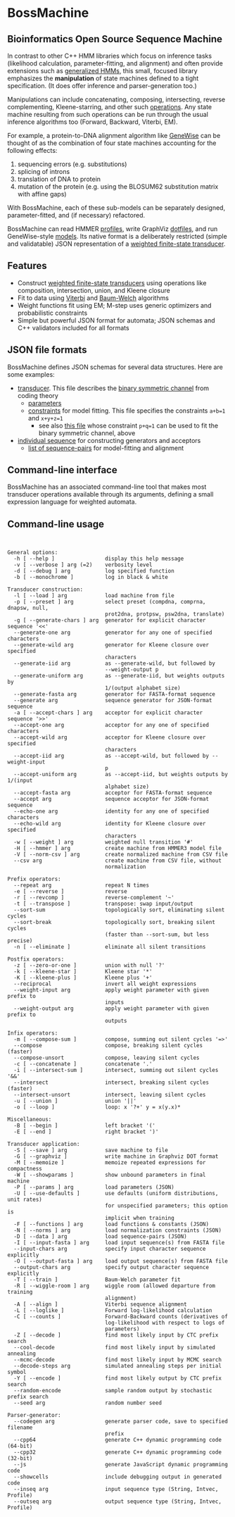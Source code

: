 # BossMachine

## Bioinformatics Open Source Sequence Machine

In contrast to other C++ HMM libraries
which focus on inference tasks (likelihood calculation, parameter-fitting, and alignment)
and often provide extensions such as [generalized HMMs](https://www.ncbi.nlm.nih.gov/pubmed/8877513),
this small, focused library emphasizes the **manipulation** of state machines defined to a tight specification.
(It does offer inference and parser-generation too.)

Manipulations can include concatenating, composing, intersecting, reverse complementing, Kleene-starring, and other such [operations](https://en.wikipedia.org/wiki/Finite-state_transducer).
Any state machine resulting from such operations can be run through the usual inference algorithms too (Forward, Backward, Viterbi, EM).

For example, a protein-to-DNA alignment algorithm like [GeneWise](https://www.ncbi.nlm.nih.gov/pmc/articles/PMC479130/)
can be thought of as the combination of four state machines accounting for the following effects:

1. sequencing errors (e.g. substitutions)
2. splicing of introns
3. translation of DNA to protein
4. mutation of the protein (e.g. using the BLOSUM62 substitution matrix with affine gaps)

With BossMachine, each of these sub-models can be separately designed, parameter-fitted, and (if necessary) refactored.

BossMachine can read HMMER [profiles](http://hmmer.org/),
write GraphViz [dotfiles](https://www.graphviz.org/doc/info/lang.html), 
and run GeneWise-style [models](https://www.ncbi.nlm.nih.gov/pmc/articles/PMC479130/).
Its native format is a deliberately restricted (simple and validatable)
JSON representation of a [weighted finite-state transducer](https://en.wikipedia.org/wiki/Finite-state_transducer).

## Features

- Construct [weighted finite-state transducers](https://en.wikipedia.org/wiki/Finite-state_transducer) using operations like composition, intersection, union, and Kleene closure
- Fit to data using [Viterbi](https://en.wikipedia.org/wiki/Viterbi_algorithm) and [Baum-Welch](https://en.wikipedia.org/wiki/Baum%E2%80%93Welch_algorithm) algorithms
- Weight functions fit using EM; M-step uses generic optimizers and probabilistic constraints
- Simple but powerful JSON format for automata; JSON schemas and C++ validators included for all formats

## JSON file formats

BossMachine defines JSON schemas for several data structures.
Here are some examples:

- [transducer](https://github.com/ihh/bossmachine/blob/master/t/machine/bitnoise.json). This file describes the [binary symmetric channel](https://en.wikipedia.org/wiki/Binary_symmetric_channel) from coding theory
    - [parameters](https://github.com/ihh/bossmachine/blob/master/t/io/params.json)
    - [constraints](https://github.com/ihh/bossmachine/blob/master/t/io/constraints.json) for model fitting. This file specifies the constraints `a+b=1` and `x+y+z=1`
        - see also [this file](https://github.com/ihh/bossmachine/blob/master/t/io/pqcons.json) whose constraint `p+q=1` can be used to fit the binary symmetric channel, above
- [individual sequence](https://github.com/ihh/bossmachine/blob/master/t/io/seqAGC.json) for constructing generators and acceptors
    - [list of sequence-pairs](https://github.com/ihh/bossmachine/blob/master/t/io/seqpairlist.json) for model-fitting and alignment

## Command-line interface

BossMachine has an associated command-line tool that makes most transducer operations available through its arguments,
defining a small expression language for weighted automata.

## Command-line usage

<pre><code>

General options:
  -h [ --help ]                display this help message
  -v [ --verbose ] arg (=2)    verbosity level
  -d [ --debug ] arg           log specified function
  -b [ --monochrome ]          log in black & white

Transducer construction:
  -l [ --load ] arg            load machine from file
  -p [ --preset ] arg          select preset (compdna, comprna, dnapsw, null, 
                               prot2dna, protpsw, psw2dna, translate)
  -g [ --generate-chars ] arg  generator for explicit character sequence '&lt;&lt;'
  --generate-one arg           generator for any one of specified characters
  --generate-wild arg          generator for Kleene closure over specified 
                               characters
  --generate-iid arg           as --generate-wild, but followed by 
                               --weight-output p
  --generate-uniform arg       as --generate-iid, but weights outputs by 
                               1/(output alphabet size)
  --generate-fasta arg         generator for FASTA-format sequence
  --generate arg               sequence generator for JSON-format sequence
  -a [ --accept-chars ] arg    acceptor for explicit character sequence '&gt;&gt;'
  --accept-one arg             acceptor for any one of specified characters
  --accept-wild arg            acceptor for Kleene closure over specified 
                               characters
  --accept-iid arg             as --accept-wild, but followed by --weight-input
                               p
  --accept-uniform arg         as --accept-iid, but weights outputs by 1/(input
                               alphabet size)
  --accept-fasta arg           acceptor for FASTA-format sequence
  --accept arg                 sequence acceptor for JSON-format sequence
  --echo-one arg               identity for any one of specified characters
  --echo-wild arg              identity for Kleene closure over specified 
                               characters
  -w [ --weight ] arg          weighted null transition '#'
  -H [ --hmmer ] arg           create machine from HMMER3 model file
  -V [ --norm-csv ] arg        create normalized machine from CSV file
  --csv arg                    create machine from CSV file, without 
                               normalization

Prefix operators:
  --repeat arg                 repeat N times
  -e [ --reverse ]             reverse
  -r [ --revcomp ]             reverse-complement '~'
  -t [ --transpose ]           transpose: swap input/output
  --sort-sum                   topologically sort, eliminating silent cycles
  --sort-break                 topologically sort, breaking silent cycles 
                               (faster than --sort-sum, but less precise)
  -n [ --eliminate ]           eliminate all silent transitions

Postfix operators:
  -z [ --zero-or-one ]         union with null '?'
  -k [ --kleene-star ]         Kleene star '*'
  -K [ --kleene-plus ]         Kleene plus '+'
  --reciprocal                 invert all weight expressions
  --weight-input arg           apply weight parameter with given prefix to 
                               inputs
  --weight-output arg          apply weight parameter with given prefix to 
                               outputs

Infix operators:
  -m [ --compose-sum ]         compose, summing out silent cycles '=&gt;'
  --compose                    compose, breaking silent cycles (faster)
  --compose-unsort             compose, leaving silent cycles
  -c [ --concatenate ]         concatenate '.'
  -i [ --intersect-sum ]       intersect, summing out silent cycles '&&'
  --intersect                  intersect, breaking silent cycles (faster)
  --intersect-unsort           intersect, leaving silent cycles
  -u [ --union ]               union '||'
  -o [ --loop ]                loop: x '?+' y = x(y.x)*

Miscellaneous:
  -B [ --begin ]               left bracket '('
  -E [ --end ]                 right bracket ')'

Transducer application:
  -S [ --save ] arg            save machine to file
  -G [ --graphviz ]            write machine in Graphviz DOT format
  -M [ --memoize ]             memoize repeated expressions for compactness
  -W [ --showparams ]          show unbound parameters in final machine
  -P [ --params ] arg          load parameters (JSON)
  -U [ --use-defaults ]        use defaults (uniform distributions, unit rates)
                               for unspecified parameters; this option is 
                               implicit when training
  -F [ --functions ] arg       load functions & constants (JSON)
  -N [ --norms ] arg           load normalization constraints (JSON)
  -D [ --data ] arg            load sequence-pairs (JSON)
  -I [ --input-fasta ] arg     load input sequence(s) from FASTA file
  --input-chars arg            specify input character sequence explicitly
  -O [ --output-fasta ] arg    load output sequence(s) from FASTA file
  --output-chars arg           specify output character sequence explicitly
  -T [ --train ]               Baum-Welch parameter fit
  -R [ --wiggle-room ] arg     wiggle room (allowed departure from training 
                               alignment)
  -A [ --align ]               Viterbi sequence alignment
  -L [ --loglike ]             Forward log-likelihood calculation
  -C [ --counts ]              Forward-Backward counts (derivatives of 
                               log-likelihood with respect to logs of 
                               parameters)
  -Z [ --decode ]              find most likely input by CTC prefix search
  --cool-decode                find most likely input by simulated annealing
  --mcmc-decode                find most likely input by MCMC search
  --decode-steps arg           simulated annealing steps per initial symbol
  -Y [ --encode ]              find most likely output by CTC prefix search
  --random-encode              sample random output by stochastic prefix search
  --seed arg                   random number seed

Parser-generator:
  --codegen arg                generate parser code, save to specified filename
                               prefix
  --cpp64                      generate C++ dynamic programming code (64-bit)
  --cpp32                      generate C++ dynamic programming code (32-bit)
  --js                         generate JavaScript dynamic programming code
  --showcells                  include debugging output in generated code
  --inseq arg                  input sequence type (String, Intvec, Profile)
  --outseq arg                 output sequence type (String, Intvec, Profile)

</code></pre>
